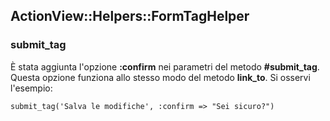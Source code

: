 ## ActionView::Helpers::FormTagHelper

### submit\_tag

È stata aggiunta l'opzione **:confirm** nei parametri del metodo **#submit\_tag**. Questa opzione funziona allo stesso modo del metodo **link\_to**. Si osservi l'esempio:

	submit_tag('Salva le modifiche', :confirm => "Sei sicuro?")
